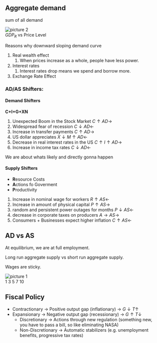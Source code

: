 
## Aggregate demand

sum of all demand

![picture 2](https://i.imgur.com/kn4amxB.png)  
$GDP_R$ vs Price Level

Reasons why downward sloping demand curve
1. Real wealth effect
   1. When prices increase as a whole, people have less power.
2. Interest rates 
   1. Interest rates drop means we spend and borrow more. 
3. Exchange Rate Effect


### AD/AS Shifters:

#### Demand Shifters

**C+I+G+XN**


1. Unexpected Boom in the Stock Market
$C \uparrow AD \rightarrow$
2. Widespread fear of recession
$C \downarrow AD \leftarrow$
3. Increase in transfer payments
$C \uparrow AD \rightarrow$
4. US dollar appreciates
$X \downarrow M \uparrow AD \leftarrow$
5. Decrease in real interest rates in the US
$C \uparrow I \uparrow AD \rightarrow$
6. Increase in income tax rates
$C \downarrow AD \leftarrow$


We are about whats likely and directly gonna happen
#### Supply Shifters

- **R**esource Costs
- **A**ctions fo Goverment
- **P**roductivity

1. Increase in nominal wage for workers
$R \uparrow AS \leftarrow$
2. Increase in amount of physical capital
$P \uparrow AS \rightarrow$
3. random and persistent power outages for months
$P \downarrow AS \leftarrow$
4. decrease in corporate taxes on producers
$A \to  AS \rightarrow$
5. Consumers + Businesses expect higher inflation
$C \uparrow AS \leftarrow$
## AD vs AS

At equilibrium, we are at full employment.

Long run aggregate supply vs short run aggregate supply.

Wages are sticky.

![picture 1](https://i.imgur.com/jBVEVlY.png)  
1 3 5 7 10

## Fiscal Policy
- Contractionary -> Positive output gap (inflationary) -> $G \downarrow T \uparrow$
- Expansionary -> Negative output gap (recessionary) -> $G \uparrow T \downarrow$
  - Discretionary -> Actions through new regulation (something new, you have to pass a bill, so like eliminating NASA)
  - Non-Discretionary -> Automatic stabilizers (e.g. unemployment benefits, progressive tax rates)

